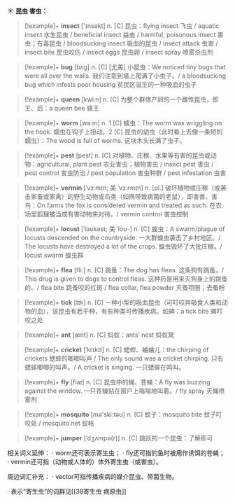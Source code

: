 ☀ <span class="category">**昆虫 害虫：**</span>
>[!example]+ <span class="vocabulary">**insect**</span> ['ɪnsekt] 
> <span class="definition">n. [C] 昆虫：</span>flying insect 飞虫 / aquatic insect 水生昆虫 / beneficial insect 益虫 / harmful, poisonous insect 害虫；有毒昆虫 / bloodsucking insect 吸血的昆虫 / insect attack 虫害 / insect bite 昆虫咬伤 / insect eggs 昆虫卵 / insect spray 喷雾杀虫剂
           
>[!example]+ <span class="vocabulary">**bug**</span> [bʌg]
> <span class="definition">n. [C] [尤美] 小昆虫：</span>We noticed tiny bugs that were all over the walls. 我们注意到墙上爬满了小虫子。/ a bloodsucking bug which infests poor housing 贫民区滋生的一种吸血的虫子

>[!example]+ <span class="vocabulary">**queen**</span> [kwi:n] 
> <span class="definition">n. [C] 为整个群体产卵的一个雌性昆虫，即王、后：</span>a queen bee 蜂王

>[!example]+ <span class="vocabulary">**worm**</span> [wə:m] 
> <span class="definition">n. 1 [C] 蠕虫：</span>The worm was wriggling on the hook. 蠕虫在钩子上扭动。<span class="definition">2 [C] 昆虫的幼虫（此时看上去像一条短的蠕虫）：</span>The wood is full of worms. 这块木头长满了虫子。

>[!example]+ <span class="vocabulary">**pest**</span> [pest] 
> <span class="definition">n. [C] 对植物、庄稼、水果等有害的昆虫或动物：</span>agricultural, plant pest 农业害虫；植物害虫 / insect pest 害虫 / pest control 害虫防治 / pest population 害虫种群 / pest infestation 虫害
  
>[!example]+ <span class="vocabulary">**vermin**</span> [ˈvɜ:mɪn; 美 ˈvɜ:rmɪn]
> <span class="definition">n. [pl.] 破坏植物或庄稼（或袭击家畜或家禽）的野生动物或鸟类（如携带致病菌的老鼠），即害兽、害鸟：</span>On farms the fox is considered vermin and treated as such. 在农场里狐狸被当成有害动物来对待。/ vermin control 害虫控制

>[!example]+ <span class="vocabulary">**locust**</span> [ˈləʊkəst; 美 ˈloʊ-]
> <span class="definition">n. [C] 蝗虫：</span>A swarm/plague of locusts descended on the countryside. 一大群蝗虫袭击了乡村地区。/ The locusts have destroyed a lot of the crops. 蝗虫毁坏了大批庄稼。/ locust swarm 蝗虫群

>[!example]+ <span class="vocabulary">**flea**</span> [fli:]
> <span class="definition">n. [C] 跳蚤：</span>The dog has fleas. 这条狗有跳蚤。/ This drug is given to dogs to control fleas. 这种药是用来灭狗身上的跳蚤的。/ flea bite 跳蚤咬的红斑 / flea collar, flea powder 灭蚤项圈；去蚤粉

>[!example]+ <span class="vocabulary">**tick**</span> [tɪk] 
> <span class="definition">n. [C] 一种小型的吸血昆虫（可叮咬并吸食人类和动物的血），该昆虫有若干种，有些种类可传播疾病。如蜱：</span>a tick bite 蜱叮咬之处

>[!example]+ <span class="vocabulary">**ant**</span> [ænt] 
> <span class="definition">n. [C] 蚂蚁：</span>ants’ nest 蚂蚁窝
          
>[!example]+ <span class="vocabulary">**cricket**</span> [ˈkrɪkɪt]
> <span class="definition">n. [C] 蟋蟀、蛐蛐儿：</span>the chirping of crickets 蟋蟀的唧唧叫声 / The only sound was a cricket chirping. 只有蟋蟀唧唧的叫声。/ A cricket is singing. 一只蟋蟀在鸣叫。

>[!example]+ <span class="vocabulary">**fly**</span> [flaɪ] 
> <span class="definition">n. [C] 昆虫中的蝇、苍蝇：</span>A fly was buzzing against the window. 一只苍蝇贴在窗户上嗡嗡地叫着。/ fly spray 灭蝇喷雾剂

>[!example]+ <span class="vocabulary">**mosquito**</span> [mə'ski:təʊ] 
> <span class="definition">n. [C] 蚊子：</span>mosquito bite 蚊子叮咬处 / mosquito net 蚊帐
           
>[!example]+ <span class="vocabulary">**jumper**</span> [ˈdʒʌmpə(r)]
> <span class="definition">n. [C] 跳跃的一个昆虫：</span>了解即可

相关词义延伸：
· worm还可表示寄生虫；
· fly还可指钓鱼时被用作诱饵的苍蝇；
· vermin还可指（动物或人体的）体外寄生虫（或害虫）。

周边词汇补充：
· vector可指传播疾病的媒介昆虫、带菌生物。

· 表示“寄生虫”的词群见[[38寄生虫 病原虫]]